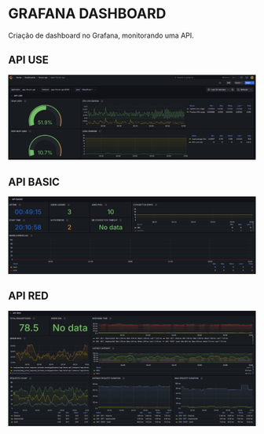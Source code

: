 # GRAFANA DASHBOARD
Criação de dashboard no Grafana, monitorando uma API.

## API USE

<img src="https://github.com/Nathalia-Soares/grafana-dashboard/blob/main/img/api-use.png" alt="API Use">


## API BASIC

<img src="https://github.com/Nathalia-Soares/grafana-dashboard/blob/main/img/api-basic.png" alt="API Basic">

## API RED

<img src="https://github.com/Nathalia-Soares/grafana-dashboard/blob/main/img/api-red.png" alt="API Red">